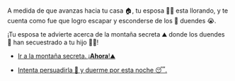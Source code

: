 A medida de que avanzas hacia tu casa 🏠, tu esposa 👩🏻 esta llorando, y te cuenta como fue que logro escapar y esconderse de los 👺 duendes 😭.

¡Tu esposa te advierte acerca de la montaña secreta ⛰️ donde los duendes 👺 han secuestrado a tu hijo 👦😲!

- [Ir a la montaña secreta. ¡**Ahora**!⛰️](2.md)

- [Intenta persuadirla 🙂 y duerme por esta noche 😴.](1-A.md)
